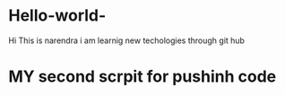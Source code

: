 # Hello-world-

Hi This is narendra i am learnig new techologies 
through git hub


# MY second scrpit for pushinh code 
